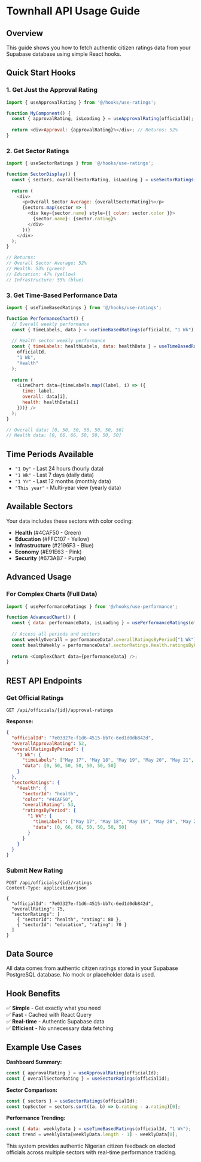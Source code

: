 # Townhall API Usage Guide

## Overview
This guide shows you how to fetch authentic citizen ratings data from your Supabase database using simple React hooks.

## Quick Start Hooks

### 1. Get Just the Approval Rating
```javascript
import { useApprovalRating } from '@/hooks/use-ratings';

function MyComponent() {
  const { approvalRating, isLoading } = useApprovalRating(officialId);
  
  return <div>Approval: {approvalRating}%</div>; // Returns: 52%
}
```

### 2. Get Sector Ratings
```javascript
import { useSectorRatings } from '@/hooks/use-ratings';

function SectorDisplay() {
  const { sectors, overallSectorRating, isLoading } = useSectorRatings(officialId);
  
  return (
    <div>
      <p>Overall Sector Average: {overallSectorRating}%</p>
      {sectors.map(sector => (
        <div key={sector.name} style={{ color: sector.color }}>
          {sector.name}: {sector.rating}%
        </div>
      ))}
    </div>
  );
}

// Returns:
// Overall Sector Average: 52%
// Health: 53% (green)
// Education: 47% (yellow) 
// Infrastructure: 55% (blue)
```

### 3. Get Time-Based Performance Data
```javascript
import { useTimeBasedRatings } from '@/hooks/use-ratings';

function PerformanceChart() {
  // Overall weekly performance
  const { timeLabels, data } = useTimeBasedRatings(officialId, "1 Wk");
  
  // Health sector weekly performance
  const { timeLabels: healthLabels, data: healthData } = useTimeBasedRatings(
    officialId, 
    "1 Wk", 
    "Health"
  );
  
  return (
    <LineChart data={timeLabels.map((label, i) => ({
      time: label,
      overall: data[i],
      health: healthData[i]
    }))} />
  );
}

// Overall data: [0, 50, 50, 50, 50, 50, 50]
// Health data: [0, 66, 66, 50, 50, 50, 50]
```

## Time Periods Available
- `"1 Dy"` - Last 24 hours (hourly data)
- `"1 Wk"` - Last 7 days (daily data)  
- `"1 Yr"` - Last 12 months (monthly data)
- `"This year"` - Multi-year view (yearly data)

## Available Sectors
Your data includes these sectors with color coding:
- **Health** (#4CAF50 - Green)
- **Education** (#FFC107 - Yellow)
- **Infrastructure** (#2196F3 - Blue)
- **Economy** (#E91E63 - Pink)
- **Security** (#673AB7 - Purple)

## Advanced Usage

### For Complex Charts (Full Data)
```javascript
import { usePerformanceRatings } from '@/hooks/use-performance';

function AdvancedChart() {
  const { data: performanceData, isLoading } = usePerformanceRatings(officialId);
  
  // Access all periods and sectors
  const weeklyOverall = performanceData?.overallRatingsByPeriod["1 Wk"];
  const healthWeekly = performanceData?.sectorRatings.Health.ratingsByPeriod["1 Wk"];
  
  return <ComplexChart data={performanceData} />;
}
```

## REST API Endpoints

### Get Official Ratings
```
GET /api/officials/{id}/approval-ratings
```

**Response:**
```json
{
  "officialId": "7e03327e-f1d6-4515-bb7c-6ed1d0db842d",
  "overallApprovalRating": 52,
  "overallRatingsByPeriod": {
    "1 Wk": {
      "timeLabels": ["May 17", "May 18", "May 19", "May 20", "May 21", "May 22", "May 23"],
      "data": [0, 50, 50, 50, 50, 50, 50]
    }
  },
  "sectorRatings": {
    "Health": {
      "sectorId": "health",
      "color": "#4CAF50",
      "overallRating": 53,
      "ratingsByPeriod": {
        "1 Wk": {
          "timeLabels": ["May 17", "May 18", "May 19", "May 20", "May 21", "May 22", "May 23"],
          "data": [0, 66, 66, 50, 50, 50, 50]
        }
      }
    }
  }
}
```

### Submit New Rating
```
POST /api/officials/{id}/ratings
Content-Type: application/json

{
  "officialId": "7e03327e-f1d6-4515-bb7c-6ed1d0db842d",
  "overallRating": 75,
  "sectorRatings": [
    { "sectorId": "health", "rating": 80 },
    { "sectorId": "education", "rating": 70 }
  ]
}
```

## Data Source
All data comes from authentic citizen ratings stored in your Supabase PostgreSQL database. No mock or placeholder data is used.

## Hook Benefits
✅ **Simple** - Get exactly what you need  
✅ **Fast** - Cached with React Query  
✅ **Real-time** - Authentic Supabase data  
✅ **Efficient** - No unnecessary data fetching  

## Example Use Cases

**Dashboard Summary:**
```javascript
const { approvalRating } = useApprovalRating(officialId);
const { overallSectorRating } = useSectorRatings(officialId);
```

**Sector Comparison:**
```javascript
const { sectors } = useSectorRatings(officialId);
const topSector = sectors.sort((a, b) => b.rating - a.rating)[0];
```

**Performance Trending:**
```javascript
const { data: weeklyData } = useTimeBasedRatings(officialId, "1 Wk");
const trend = weeklyData[weeklyData.length - 1] - weeklyData[0];
```

This system provides authentic Nigerian citizen feedback on elected officials across multiple sectors with real-time performance tracking.